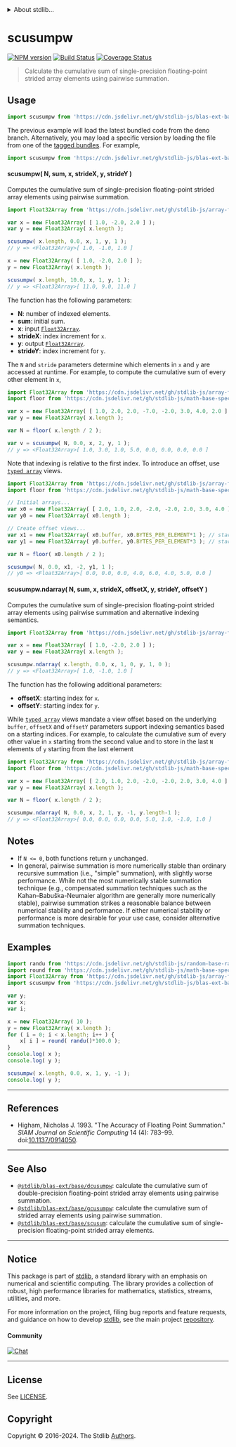 <!--

@license Apache-2.0

Copyright (c) 2020 The Stdlib Authors.

Licensed under the Apache License, Version 2.0 (the "License");
you may not use this file except in compliance with the License.
You may obtain a copy of the License at

   http://www.apache.org/licenses/LICENSE-2.0

Unless required by applicable law or agreed to in writing, software
distributed under the License is distributed on an "AS IS" BASIS,
WITHOUT WARRANTIES OR CONDITIONS OF ANY KIND, either express or implied.
See the License for the specific language governing permissions and
limitations under the License.

-->


<details>
  <summary>
    About stdlib...
  </summary>
  <p>We believe in a future in which the web is a preferred environment for numerical computation. To help realize this future, we've built stdlib. stdlib is a standard library, with an emphasis on numerical and scientific computation, written in JavaScript (and C) for execution in browsers and in Node.js.</p>
  <p>The library is fully decomposable, being architected in such a way that you can swap out and mix and match APIs and functionality to cater to your exact preferences and use cases.</p>
  <p>When you use stdlib, you can be absolutely certain that you are using the most thorough, rigorous, well-written, studied, documented, tested, measured, and high-quality code out there.</p>
  <p>To join us in bringing numerical computing to the web, get started by checking us out on <a href="https://github.com/stdlib-js/stdlib">GitHub</a>, and please consider <a href="https://opencollective.com/stdlib">financially supporting stdlib</a>. We greatly appreciate your continued support!</p>
</details>

# scusumpw

[![NPM version][npm-image]][npm-url] [![Build Status][test-image]][test-url] [![Coverage Status][coverage-image]][coverage-url] <!-- [![dependencies][dependencies-image]][dependencies-url] -->

> Calculate the cumulative sum of single-precision floating-point strided array elements using pairwise summation.

<section class="intro">

</section>

<!-- /.intro -->



<section class="usage">

## Usage

```javascript
import scusumpw from 'https://cdn.jsdelivr.net/gh/stdlib-js/blas-ext-base-scusumpw@deno/mod.js';
```
The previous example will load the latest bundled code from the deno branch. Alternatively, you may load a specific version by loading the file from one of the [tagged bundles](https://github.com/stdlib-js/blas-ext-base-scusumpw/tags). For example,

```javascript
import scusumpw from 'https://cdn.jsdelivr.net/gh/stdlib-js/blas-ext-base-scusumpw@v0.2.1-deno/mod.js';
```

#### scusumpw( N, sum, x, strideX, y, strideY )

Computes the cumulative sum of single-precision floating-point strided array elements using pairwise summation.

```javascript
import Float32Array from 'https://cdn.jsdelivr.net/gh/stdlib-js/array-float32@deno/mod.js';

var x = new Float32Array( [ 1.0, -2.0, 2.0 ] );
var y = new Float32Array( x.length );

scusumpw( x.length, 0.0, x, 1, y, 1 );
// y => <Float32Array>[ 1.0, -1.0, 1.0 ]

x = new Float32Array( [ 1.0, -2.0, 2.0 ] );
y = new Float32Array( x.length );

scusumpw( x.length, 10.0, x, 1, y, 1 );
// y => <Float32Array>[ 11.0, 9.0, 11.0 ]
```

The function has the following parameters:

-   **N**: number of indexed elements.
-   **sum**: initial sum.
-   **x**: input [`Float32Array`][@stdlib/array/float32].
-   **strideX**: index increment for `x`.
-   **y**: output [`Float32Array`][@stdlib/array/float32].
-   **strideY**: index increment for `y`.

The `N` and `stride` parameters determine which elements in `x` and `y` are accessed at runtime. For example, to compute the cumulative sum of every other element in `x`,

```javascript
import Float32Array from 'https://cdn.jsdelivr.net/gh/stdlib-js/array-float32@deno/mod.js';
import floor from 'https://cdn.jsdelivr.net/gh/stdlib-js/math-base-special-floor@deno/mod.js';

var x = new Float32Array( [ 1.0, 2.0, 2.0, -7.0, -2.0, 3.0, 4.0, 2.0 ] );
var y = new Float32Array( x.length );

var N = floor( x.length / 2 );

var v = scusumpw( N, 0.0, x, 2, y, 1 );
// y => <Float32Array>[ 1.0, 3.0, 1.0, 5.0, 0.0, 0.0, 0.0, 0.0 ]
```

Note that indexing is relative to the first index. To introduce an offset, use [`typed array`][mdn-typed-array] views.

<!-- eslint-disable stdlib/capitalized-comments -->

```javascript
import Float32Array from 'https://cdn.jsdelivr.net/gh/stdlib-js/array-float32@deno/mod.js';
import floor from 'https://cdn.jsdelivr.net/gh/stdlib-js/math-base-special-floor@deno/mod.js';

// Initial arrays...
var x0 = new Float32Array( [ 2.0, 1.0, 2.0, -2.0, -2.0, 2.0, 3.0, 4.0 ] );
var y0 = new Float32Array( x0.length );

// Create offset views...
var x1 = new Float32Array( x0.buffer, x0.BYTES_PER_ELEMENT*1 ); // start at 2nd element
var y1 = new Float32Array( y0.buffer, y0.BYTES_PER_ELEMENT*3 ); // start at 4th element

var N = floor( x0.length / 2 );

scusumpw( N, 0.0, x1, -2, y1, 1 );
// y0 => <Float32Array>[ 0.0, 0.0, 0.0, 4.0, 6.0, 4.0, 5.0, 0.0 ]
```

#### scusumpw.ndarray( N, sum, x, strideX, offsetX, y, strideY, offsetY )

Computes the cumulative sum of single-precision floating-point strided array elements using pairwise summation and alternative indexing semantics.

```javascript
import Float32Array from 'https://cdn.jsdelivr.net/gh/stdlib-js/array-float32@deno/mod.js';

var x = new Float32Array( [ 1.0, -2.0, 2.0 ] );
var y = new Float32Array( x.length );

scusumpw.ndarray( x.length, 0.0, x, 1, 0, y, 1, 0 );
// y => <Float32Array>[ 1.0, -1.0, 1.0 ]
```

The function has the following additional parameters:

-   **offsetX**: starting index for `x`.
-   **offsetY**: starting index for `y`.

While [`typed array`][mdn-typed-array] views mandate a view offset based on the underlying `buffer`, `offsetX` and `offsetY` parameters support indexing semantics based on a starting indices. For example, to calculate the cumulative sum of every other value in `x` starting from the second value and to store in the last `N` elements of `y` starting from the last element

```javascript
import Float32Array from 'https://cdn.jsdelivr.net/gh/stdlib-js/array-float32@deno/mod.js';
import floor from 'https://cdn.jsdelivr.net/gh/stdlib-js/math-base-special-floor@deno/mod.js';

var x = new Float32Array( [ 2.0, 1.0, 2.0, -2.0, -2.0, 2.0, 3.0, 4.0 ] );
var y = new Float32Array( x.length );

var N = floor( x.length / 2 );

scusumpw.ndarray( N, 0.0, x, 2, 1, y, -1, y.length-1 );
// y => <Float32Array>[ 0.0, 0.0, 0.0, 0.0, 5.0, 1.0, -1.0, 1.0 ]
```

</section>

<!-- /.usage -->

<section class="notes">

## Notes

-   If `N <= 0`, both functions return `y` unchanged.
-   In general, pairwise summation is more numerically stable than ordinary recursive summation (i.e., "simple" summation), with slightly worse performance. While not the most numerically stable summation technique (e.g., compensated summation techniques such as the Kahan–Babuška-Neumaier algorithm are generally more numerically stable), pairwise summation strikes a reasonable balance between numerical stability and performance. If either numerical stability or performance is more desirable for your use case, consider alternative summation techniques.

</section>

<!-- /.notes -->

<section class="examples">

## Examples

<!-- eslint no-undef: "error" -->

```javascript
import randu from 'https://cdn.jsdelivr.net/gh/stdlib-js/random-base-randu@deno/mod.js';
import round from 'https://cdn.jsdelivr.net/gh/stdlib-js/math-base-special-round@deno/mod.js';
import Float32Array from 'https://cdn.jsdelivr.net/gh/stdlib-js/array-float32@deno/mod.js';
import scusumpw from 'https://cdn.jsdelivr.net/gh/stdlib-js/blas-ext-base-scusumpw@deno/mod.js';

var y;
var x;
var i;

x = new Float32Array( 10 );
y = new Float32Array( x.length );
for ( i = 0; i < x.length; i++ ) {
    x[ i ] = round( randu()*100.0 );
}
console.log( x );
console.log( y );

scusumpw( x.length, 0.0, x, 1, y, -1 );
console.log( y );
```

</section>

<!-- /.examples -->

* * *

<section class="references">

## References

-   Higham, Nicholas J. 1993. "The Accuracy of Floating Point Summation." _SIAM Journal on Scientific Computing_ 14 (4): 783–99. doi:[10.1137/0914050][@higham:1993a].

</section>

<!-- /.references -->

<!-- Section for related `stdlib` packages. Do not manually edit this section, as it is automatically populated. -->

<section class="related">

* * *

## See Also

-   <span class="package-name">[`@stdlib/blas-ext/base/dcusumpw`][@stdlib/blas/ext/base/dcusumpw]</span><span class="delimiter">: </span><span class="description">calculate the cumulative sum of double-precision floating-point strided array elements using pairwise summation.</span>
-   <span class="package-name">[`@stdlib/blas-ext/base/gcusumpw`][@stdlib/blas/ext/base/gcusumpw]</span><span class="delimiter">: </span><span class="description">calculate the cumulative sum of strided array elements using pairwise summation.</span>
-   <span class="package-name">[`@stdlib/blas-ext/base/scusum`][@stdlib/blas/ext/base/scusum]</span><span class="delimiter">: </span><span class="description">calculate the cumulative sum of single-precision floating-point strided array elements.</span>

</section>

<!-- /.related -->

<!-- Section for all links. Make sure to keep an empty line after the `section` element and another before the `/section` close. -->


<section class="main-repo" >

* * *

## Notice

This package is part of [stdlib][stdlib], a standard library with an emphasis on numerical and scientific computing. The library provides a collection of robust, high performance libraries for mathematics, statistics, streams, utilities, and more.

For more information on the project, filing bug reports and feature requests, and guidance on how to develop [stdlib][stdlib], see the main project [repository][stdlib].

#### Community

[![Chat][chat-image]][chat-url]

---

## License

See [LICENSE][stdlib-license].


## Copyright

Copyright &copy; 2016-2024. The Stdlib [Authors][stdlib-authors].

</section>

<!-- /.stdlib -->

<!-- Section for all links. Make sure to keep an empty line after the `section` element and another before the `/section` close. -->

<section class="links">

[npm-image]: http://img.shields.io/npm/v/@stdlib/blas-ext-base-scusumpw.svg
[npm-url]: https://npmjs.org/package/@stdlib/blas-ext-base-scusumpw

[test-image]: https://github.com/stdlib-js/blas-ext-base-scusumpw/actions/workflows/test.yml/badge.svg?branch=v0.2.1
[test-url]: https://github.com/stdlib-js/blas-ext-base-scusumpw/actions/workflows/test.yml?query=branch:v0.2.1

[coverage-image]: https://img.shields.io/codecov/c/github/stdlib-js/blas-ext-base-scusumpw/main.svg
[coverage-url]: https://codecov.io/github/stdlib-js/blas-ext-base-scusumpw?branch=main

<!--

[dependencies-image]: https://img.shields.io/david/stdlib-js/blas-ext-base-scusumpw.svg
[dependencies-url]: https://david-dm.org/stdlib-js/blas-ext-base-scusumpw/main

-->

[chat-image]: https://img.shields.io/gitter/room/stdlib-js/stdlib.svg
[chat-url]: https://app.gitter.im/#/room/#stdlib-js_stdlib:gitter.im

[stdlib]: https://github.com/stdlib-js/stdlib

[stdlib-authors]: https://github.com/stdlib-js/stdlib/graphs/contributors

[umd]: https://github.com/umdjs/umd
[es-module]: https://developer.mozilla.org/en-US/docs/Web/JavaScript/Guide/Modules

[deno-url]: https://github.com/stdlib-js/blas-ext-base-scusumpw/tree/deno
[deno-readme]: https://github.com/stdlib-js/blas-ext-base-scusumpw/blob/deno/README.md
[umd-url]: https://github.com/stdlib-js/blas-ext-base-scusumpw/tree/umd
[umd-readme]: https://github.com/stdlib-js/blas-ext-base-scusumpw/blob/umd/README.md
[esm-url]: https://github.com/stdlib-js/blas-ext-base-scusumpw/tree/esm
[esm-readme]: https://github.com/stdlib-js/blas-ext-base-scusumpw/blob/esm/README.md
[branches-url]: https://github.com/stdlib-js/blas-ext-base-scusumpw/blob/main/branches.md

[stdlib-license]: https://raw.githubusercontent.com/stdlib-js/blas-ext-base-scusumpw/main/LICENSE

[@stdlib/array/float32]: https://github.com/stdlib-js/array-float32/tree/deno

[mdn-typed-array]: https://developer.mozilla.org/en-US/docs/Web/JavaScript/Reference/Global_Objects/TypedArray

[@higham:1993a]: https://doi.org/10.1137/0914050

<!-- <related-links> -->

[@stdlib/blas/ext/base/dcusumpw]: https://github.com/stdlib-js/blas-ext-base-dcusumpw/tree/deno

[@stdlib/blas/ext/base/gcusumpw]: https://github.com/stdlib-js/blas-ext-base-gcusumpw/tree/deno

[@stdlib/blas/ext/base/scusum]: https://github.com/stdlib-js/blas-ext-base-scusum/tree/deno

<!-- </related-links> -->

</section>

<!-- /.links -->
